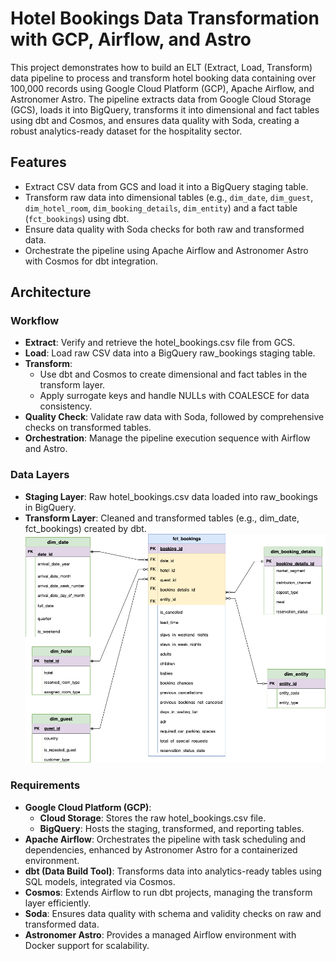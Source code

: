 # Hotel Bookings Data Transformation with GCP, Airflow, and Astro

This project demonstrates how to build an ELT (Extract, Load, Transform) data pipeline to process and transform hotel booking data containing over 100,000 records using Google Cloud Platform (GCP), Apache Airflow, and Astronomer Astro. The pipeline extracts data from Google Cloud Storage (GCS), loads it into BigQuery, transforms it into dimensional and fact tables using dbt and Cosmos, and ensures data quality with Soda, creating a robust analytics-ready dataset for the hospitality sector.

## Features

- Extract CSV data from GCS and load it into a BigQuery staging table.
- Transform raw data into dimensional tables (e.g., `dim_date`, `dim_guest`, `dim_hotel_room`, `dim_booking_details`, `dim_entity`) and a fact table (`fct_bookings`) using dbt.
- Ensure data quality with Soda checks for both raw and transformed data.
- Orchestrate the pipeline using Apache Airflow and Astronomer Astro with Cosmos for dbt integration.

## Architecture

### Workflow

- **Extract**: Verify and retrieve the hotel_bookings.csv file from GCS.
- **Load**: Load raw CSV data into a BigQuery raw_bookings staging table.
- **Transform**:
  - Use dbt and Cosmos to create dimensional and fact tables in the transform layer.
  - Apply surrogate keys and handle NULLs with COALESCE for data consistency.
- **Quality Check**: Validate raw data with Soda, followed by comprehensive checks on transformed tables.
- **Orchestration**: Manage the pipeline execution sequence with Airflow and Astro.

### Data Layers

- **Staging Layer**: Raw hotel_bookings.csv data loaded into raw_bookings in BigQuery.
- **Transform Layer**: Cleaned and transformed tables (e.g., dim_date, fct_bookings) created by dbt.
  ![Hotel_star_schema.png](./Hotel_star_schema.png)

### **Requirements**

- **Google Cloud Platform (GCP)**:
  - **Cloud Storage**: Stores the raw hotel_bookings.csv file.
  - **BigQuery**: Hosts the staging, transformed, and reporting tables.
- **Apache Airflow**: Orchestrates the pipeline with task scheduling and dependencies, enhanced by Astronomer Astro for a containerized environment.
- **dbt (Data Build Tool)**: Transforms data into analytics-ready tables using SQL models, integrated via Cosmos.
- **Cosmos**: Extends Airflow to run dbt projects, managing the transform layer efficiently.
- **Soda**: Ensures data quality with schema and validity checks on raw and transformed data.
- **Astronomer Astro**: Provides a managed Airflow environment with Docker support for scalability.
